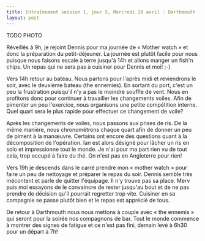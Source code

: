```yaml
---
title: Entraînement session 1, jour 5, Mercredi 28 avril : Darthmouth
layout: post
---
```


TODO PHOTO

Réveillés à 9h, je rejoint Dennis pour ma journée de « Mother watch » et donc la préparation du petit-déjeuner. La journée est plutôt facile pour nous puisque nous faisons escale à terre jusqu'à 14h et allons manger un fish'n chips. Un repas qui ne sera pas à cuisiner pour Dennis et moi! ;-)

Vers 14h retour au bateau. Nous partons pour l'après midi et reviendrons le soir, avec le deuxième bateau (the ennemies). En sortant du port, c'est un peu la frustration puisqu'il n'y a pas le moindre souffle de vent. Nous en profitons donc pour continuer à travailler les changements voiles. Afin de pimenter un peu l'exercice, nous organisons une petite compétition interne. Quel quart sera le plus rapide pour effectuer ce changement de voile?

Après les changements de voiles, nous passons aux prises de ris. De la même manière, nous chronométrons chaque quart afin de donner un peu de piment à la manœuvre. Certains ont encore des questions quant à la décomposition de l'opération. Ian est alors désigné pour lâcher un ris en solo et impressionne tout le monde. Je n'ai pour ma part rien vu de tout cela, trop occupé à faire du thé. On n'est pas en Angleterre pour rien!

Vers 19h je descends dans le carré prendre mon « mother watch » pour faire un peu de nettoyage et préparer le repas du soir. Dennis semble très mécontent et parle de quitter l'équipage. Il n'y trouve pas sa place. Merv puis moi essayons de le convaincre de rester jusqu'au bout et de ne pas prendre de décision qu'il pourrait regretter trop vite. Cuisiner en sa compagnie se passe plutôt bien et le repas est apprécié de tous.

De retour à Darthmouth nous nous mettons à couple avec « the ennemis » qui seront pour la soirée nos compagnons de bar. Tout le monde commence à montrer des signes de fatigue et ce n'est pas fini, demain levé à 6h30 pour un départ à 7h!
